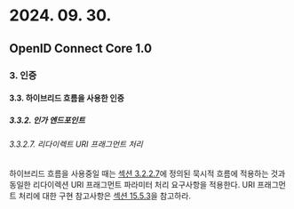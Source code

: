 # 2024. 09. 30.

## OpenID Connect Core 1.0

### 3. 인증

#### 3.3. 하이브리드 흐름을 사용한 인증

##### 3.3.2. 인가 엔드포인트

###### 3.3.2.7. 리다이렉트 URI 프래그먼트 처리

하이브리드 흐름을 사용중일 때는 [섹션 3.2.2.7][oidc-core-section-3-2-2-7]에 정의된 묵시적 흐름에 적용하는 것과 동일한 리다이렉션 URI 프래그먼트 파라미터 처리 요구사항을 적용한다. URI 프래그먼트 처리에 대한 구현 참고사항은 [섹션 15.5.3][oidc-core-section-15-5-3]을 참고하라.



[oidc-core-section-3-2-2-7]: https://openid.net/specs/openid-connect-core-1_0.html#ImplicitCallback
[oidc-core-section-15-5-3]: https://openid.net/specs/openid-connect-core-1_0.html#FragmentNotes